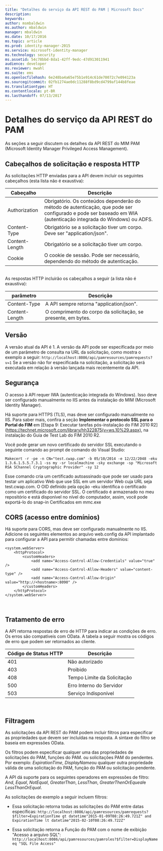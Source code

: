 ```yaml
---
title: "Detalhes do serviço da API REST do PAM | Microsoft Docs"
description: 
keywords: 
author: msmbaldwin
ms.author: mbaldwin
manager: mbaldwin
ms.date: 10/17/2016
ms.topic: article
ms.prod: identity-manager-2015
ms.service: microsoft-identity-manager
ms.technology: security
ms.assetid: 54c78bbd-8da1-42ff-9edc-47d913011941
audience: developer
ms.reviewer: mwahl
ms.suite: ems
ms.openlocfilehash: 6e248ba4a65e75b1e914c61de70072c7e094123a
ms.sourcegitcommit: 02fb1274ae0dc11288f8bd9cd4799af144b8feae
ms.translationtype: HT
ms.contentlocale: pt-BR
ms.lasthandoff: 07/13/2017
---
```

# <a name="pam-rest-api-service-details"></a>Detalhes do serviço da API REST do PAM
As seções a seguir discutem os detalhes da API REST do MIM PAM (Microsoft Identity Manager Privileged Access Management).

## <a name="http-request-and-response-headers"></a>Cabeçalhos de solicitação e resposta HTTP

As solicitações HTTP enviadas para a API devem incluir os seguintes cabeçalhos (esta lista não é exaustiva):

Cabeçalho | Descrição
-------|------------
Authorization | Obrigatório. Os conteúdos dependerão do método de autenticação, que pode ser configurado e pode ser baseado em WIA (autenticação integrada do Windows) ou ADFS.
Content-Type | Obrigatório se a solicitação tiver um corpo. Deve ser "application/json".
Content-Length | Obrigatório se a solicitação tiver um corpo. 
Cookie | O cookie de sessão. Pode ser necessário, dependendo do método de autenticação.
<br/>
As respostas HTTP incluirão os cabeçalhos a seguir (a lista não é exaustiva):

parâmetro | Descrição
-------|------------
Content-Type | A API sempre retorna "application/json".
Content-Length | O comprimento do corpo da solicitação, se presente, em bytes.

## <a name="versioning"></a>Versão 
A versão atual da API é 1. A versão da API pode ser especificada por meio de um parâmetro de consulta na URL da solicitação, como mostra o exemplo a seguir: `http://localhost:8086/api/pamresources/pamrequests?v=1` Se a versão não for especificada na solicitação, a solicitação será executada em relação à versão lançada mais recentemente da API. 

## <a name="security"></a>Segurança  
O acesso à API requer IWA (autenticação integrada do Windows). Isso deve ser configurado manualmente no IIS antes da instalação do MIM (Microsoft Identity Manager).

Há suporte para HTTPS (TLS), mas deve ser configurado manualmente no IIS. Para saber mais, confira a seção **Implementar o protocolo SSL para o Portal do FIM** em [Etapa 9: Executar tarefas pós-instalação do FIM 2010 R2] (https://technet.microsoft.com/library/hh322875(v=ws.10%29.aspx), na instalação do Guia de Test Lab do FIM 2010 R2. 

Você pode gerar um novo certificado do servidor SSL executando o seguinte comando ao prompt de comando do Visual Studio:
```
Makecert -r -pe -n CN="test.cwap.com" -b 05/10/2014 -e 12/22/2048 -eku 1.3.6.1.5.5.7.3.1 -ss my -sr localmachine -sky exchange -sp "Microsoft RSA SChannel Cryptographic Provider" -sy 12
```
 
Esse comando cria um certificado autoassinado que pode ser usado para testar um aplicativo Web que use SSL em um servidor Web cuja URL seja test.cwap.com. O OID definido pela opção -eku identifica o certificado como um certificado do servidor SSL. O certificado é armazenado no meu repositório e está disponível no nível do computador, assim, você pode exportá-lo do snap-in Certificados em mmc.exe

## <a name="cross-domain-access-cors"></a>CORS (acesso entre domínios) 
Há suporte para CORS, mas deve ser configurado manualmente no IIS. Adicione os seguintes elementos ao arquivo web.config da API implantado para configurar a API para permitir chamadas entre domínios: 

```
<system.webServer>       
    <httpProtocol> 
        <customHeaders> 
            <add name="Access-Control-Allow-Credentials" value="true"  /> 
            <add name="Access-Control-Allow-Headers" value="content-type" /> 
            <add name="Access-Control-Allow-Origin" value="http://<hostname>:8090" /> 
        </customHeaders> 
    </httpProtocol> 
</system.webServer> 
```
<br/>

## <a name="error-handling"></a>Tratamento de erro 
A API retorna respostas de erro de HTTP para indicar as condições de erro. Os erros são compatíveis com OData. A tabela a seguir mostra os códigos de erro que podem ser retornados ao cliente.

Código de Status HTTP | Descrição
-----------------|------------
401 | Não autorizado 
403 | Proibido 
408 | Tempo Limite da Solicitação   
500 | Erro Interno do Servidor 
503 | Serviço Indisponível 
<br/>

## <a name="filtering"></a>Filtragem 
As solicitações da API REST do PAM podem incluir filtros para especificar as propriedades que devem ser incluídas na resposta. A sintaxe do filtro se baseia em expressões OData.

Os filtros podem especificar qualquer uma das propriedades de solicitações do PAM, funções do PAM. ou solicitações PAM do pendentes. Por exemplo: *ExpirationTime*, *DisplayName*ou qualquer outra propriedade válida de uma solicitação do PAM, função do PAM ou solicitação pendente.

A API dá suporte para os seguintes operadores em expressões de filtro: *And*, *Equal*, *NotEqual*, *GreaterThan*, *LessThan*, *GreaterThenOrEqueal*e *LessThanOrEqual*. 

As solicitações de exemplo a seguir incluem filtros:

- Essa solicitação retorna todas as solicitações do PAM entre datas específicas: `http://localhost:8086/api/pamresources/pamrequests?$filter=ExpirationTime gt datetime"2015-01-09T08:26:49.721Z" and ExpirationTime lt datetime"2015-02-10T08:26:49.722Z" `
 
- Essa solicitação retorna a Função do PAM com o nome de exibição "Acesso a arquivo SQL": `http://localhost:8086/api/pamresources/pamroles?$filter=DisplayName eq "SQL File Access" `
